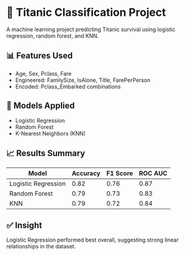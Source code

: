 # 🚢 Titanic Classification Project

A machine learning project predicting Titanic survival using logistic regression, random forest, and KNN.

## 📊 Features Used
- Age, Sex, Pclass, Fare
- Engineered: FamilySize, IsAlone, Title, FarePerPerson
- Encoded: Pclass_Embarked combinations

## 🤖 Models Applied
- Logistic Regression
- Random Forest
- K-Nearest Neighbors (KNN)

## 📈 Results Summary

| Model              | Accuracy | F1 Score | ROC AUC |
|-------------------|----------|----------|---------|
| Logistic Regression | 0.82     | 0.76     | 0.87    |
| Random Forest       | 0.79     | 0.73     | 0.83    |
| KNN                 | 0.79     | 0.72     | 0.84    |

## ✅ Insight
Logistic Regression performed best overall, suggesting strong linear relationships in the dataset.